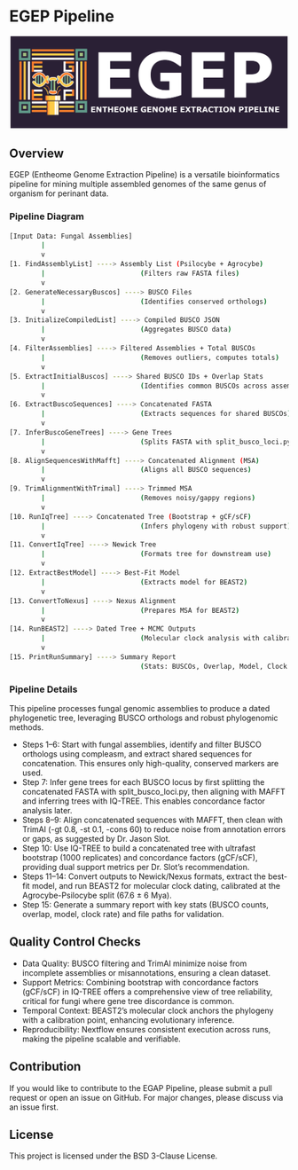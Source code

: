# EGEP Pipeline

<div align="center">
  <img src="resources/EGEP_banner.png" alt="EGEP Banner" width="500">
</div>

## Overview

EGEP (Entheome Genome Extraction Pipeline) is a versatile bioinformatics pipeline for mining multiple assembled genomes of the same genus of organism for perinant data.

### Pipeline Diagram
``` bash
[Input Data: Fungal Assemblies]
        |
        v
[1. FindAssemblyList] ----> Assembly List (Psilocybe + Agrocybe)
        |                        (Filters raw FASTA files)
        v
[2. GenerateNecessaryBuscos] ----> BUSCO Files
        |                        (Identifies conserved orthologs)
        v
[3. InitializeCompiledList] ----> Compiled BUSCO JSON
        |                        (Aggregates BUSCO data)
        v
[4. FilterAssemblies] ----> Filtered Assemblies + Total BUSCOs
        |                        (Removes outliers, computes totals)
        v
[5. ExtractInitialBuscos] ----> Shared BUSCO IDs + Overlap Stats
        |                        (Identifies common BUSCOs across assemblies)
        v
[6. ExtractBuscoSequences] ----> Concatenated FASTA
        |                        (Extracts sequences for shared BUSCOs)
        v
[7. InferBuscoGeneTrees] ----> Gene Trees
        |                        (Splits FASTA with split_busco_loci.py, then MAFFT + IQ-TREE per locus)
        v
[8. AlignSequencesWithMafft] ----> Concatenated Alignment (MSA)
        |                        (Aligns all BUSCO sequences)
        v
[9. TrimAlignmentWithTrimal] ----> Trimmed MSA
        |                        (Removes noisy/gappy regions)
        v
[10. RunIqTree] ----> Concatenated Tree (Bootstrap + gCF/sCF)
        |                        (Infers phylogeny with robust support)
        v
[11. ConvertIqTree] ----> Newick Tree
        |                        (Formats tree for downstream use)
        v
[12. ExtractBestModel] ----> Best-Fit Model
        |                        (Extracts model for BEAST2)
        v
[13. ConvertToNexus] ----> Nexus Alignment
        |                        (Prepares MSA for BEAST2)
        v
[14. RunBEAST2] ----> Dated Tree + MCMC Outputs
        |                        (Molecular clock analysis with calibration)
        v
[15. PrintRunSummary] ----> Summary Report
                                 (Stats: BUSCOs, Overlap, Model, Clock Rate, Paths)
```

### Pipeline Details
This pipeline processes fungal genomic assemblies to produce a dated phylogenetic tree, leveraging BUSCO orthologs and robust phylogenomic methods.
 - Steps 1–6: Start with fungal assemblies, identify and filter BUSCO orthologs using compleasm, and extract shared sequences for concatenation. This ensures only high-quality, conserved markers are used.
 - Step 7: Infer gene trees for each BUSCO locus by first splitting the concatenated FASTA with split_busco_loci.py, then aligning with MAFFT and inferring trees with IQ-TREE. This enables concordance factor analysis later.
 - Steps 8–9: Align concatenated sequences with MAFFT, then clean with TrimAl (-gt 0.8, -st 0.1, -cons 60) to reduce noise from annotation errors or gaps, as suggested by Dr. Jason Slot.
 - Step 10: Use IQ-TREE to build a concatenated tree with ultrafast bootstrap (1000 replicates) and concordance factors (gCF/sCF), providing dual support metrics per Dr. Slot’s recommendation.
 - Steps 11–14: Convert outputs to Newick/Nexus formats, extract the best-fit model, and run BEAST2 for molecular clock dating, calibrated at the Agrocybe-Psilocybe split (67.6 ± 6 Mya).
 - Step 15: Generate a summary report with key stats (BUSCO counts, overlap, model, clock rate) and file paths for validation.

## Quality Control Checks
 - Data Quality: BUSCO filtering and TrimAl minimize noise from incomplete assemblies or misannotations, ensuring a clean dataset.
 - Support Metrics: Combining bootstrap with concordance factors (gCF/sCF) in IQ-TREE offers a comprehensive view of tree reliability, critical for fungi where gene tree discordance is common.
 - Temporal Context: BEAST2’s molecular clock anchors the phylogeny with a calibration point, enhancing evolutionary inference.
 - Reproducibility: Nextflow ensures consistent execution across runs, making the pipeline scalable and verifiable.

## Contribution

If you would like to contribute to the EGAP Pipeline, please submit a pull request or open an issue on GitHub. For major changes, please discuss via an issue first. 

## License

This project is licensed under the BSD 3-Clause License.
